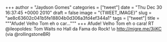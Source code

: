 
+++
author = "Jaydson Gomes"
categories = ["tweet"]
date = "Thu Dec 30 16:37:45 +0000 2010"
draft = false
image = "{TWEET_IMAGE}"
slug = "ae8c63602c041b5fe18804b0d306a3fd4ef344a1"
tags = ["tweet"]
title = """Afude! Velho Tom eh o car..."""
+++
Afude! Velho Tom eh o cara! RT @ileopoldes: Tom Waits no Hall da Fama do Rock!  \o  http://migre.me/3jiKC (via @rollingstoneBR)
